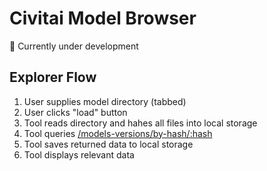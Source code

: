# Civitai Model Browser

🚧 Currently under development

## Explorer Flow

1. User supplies model directory (tabbed)
1. User clicks "load" button
1. Tool reads directory and hahes all files into local storage
1. Tool queries [/models-versions/by-hash/:hash](https://wiki.civitai.com/wiki/Civitai_API#GET_/api/v1/models-versions/by-hash/:hash)
1. Tool saves returned data to local storage
1. Tool displays relevant data
